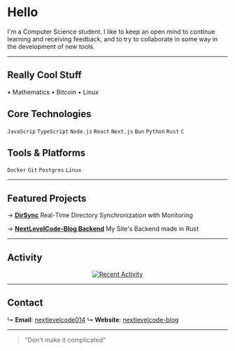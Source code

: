 # Hello

I'm a Computer Science student. I like to keep an open mind to continue learning and receiving feedback, and to try to collaborate in some way in the development of new tools.

---

## Really Cool Stuff
• Mathematics
• Bitcoin
• Linux

## Core Technologies
`JavaScrip` `TypeScript` `Node.js` `React` `Next.js` `Bun` `Python` `Rust` `C`

## Tools & Platforms
`Docker` `Git` `Postgres` `Linux`

---

## Featured Projects
→ **[DirSync](https://github.com/nextlevelcode014/dir_sync)**
Real-Time Directory Synchronization with Monitoring

→ **[NextLevelCode-Blog Backend](https://github.com/nextlevelcode014/backend-nextlevelcodeblog)**
My Site's Backend made in Rust

<!-- → **[Library/Tool](https://github.com/username/repo)**
What problem it solves -->

---

## Activity
<div align="center">

[![Recent Activity](https://github-readme-stats.vercel.app/api?username=nextlevelcode014&show_icons=true&count_private=true&hide_title=true&hide=contribs&theme=transparent)](https://github.com/nextlevelcode014)

</div>

---

## Contact
↳ **Email**: [nextlevelcode014](nextlevelcode014@gmail.com)
↳ **Website**: [nextlevelcode-blog](https://nextlevelcode-blog.vercel.app)
<!-- ↳ **Professional**: [LinkedIn](https://linkedin.com/in/yourprofile) -->

---

> "Don't make it complicated"
